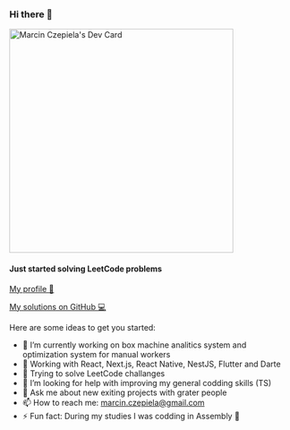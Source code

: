 ### Hi there 👋

<a href="https://app.daily.dev/CzepiMM"><img src="https://api.daily.dev/devcards/c6fb039614804b759d0a9e197b10c33f.png?r=6f0" width="400" alt="Marcin Czepiela's Dev Card"/></a>

#### Just started solving LeetCode problems
[My profile 🥇](https://leetcode.com/CzepiMM/)

[My solutions on GitHub 💻](https://github.com/CzepiM200/algorithms-solving)

Here are some ideas to get you started:
- 🔭 I’m currently working on box machine analitics system and optimization system for manual workers
- 🌱 Working with React, Next.js, React Native, NestJS, Flutter and Darte
- 🥇 Trying to solve LeetCode challanges
- 🤔 I’m looking for help with improving my general codding skills (TS)
- 💬 Ask me about new exiting projects with grater people 
- 📫 How to reach me: marcin.czepiela@gmail.com
- ⚡ Fun fact: During my studies I was codding in Assembly 🤮

